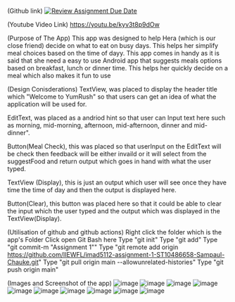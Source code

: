 (Github link)
[![Review Assignment Due Date](https://classroom.github.com/assets/deadline-readme-button-22041afd0340ce965d47ae6ef1cefeee28c7c493a6346c4f15d667ab976d596c.svg)](https://classroom.github.com/a/70UuwkKC)

(Youtube Video Link)
https://youtu.be/kyv3t8p9dOw

(Purpose of The App)
This app was designed to help Hera (which is our close friend) decide on what to eat on busy days.
This helps her simplify meal choices based on the time of dayy.
This app comes in handy as it is said that she need a easy to use Android app that suggests meals options based on breakfast, lunch or dinner time.
This helps her quickly decide on a meal which also makes it fun to use

(Design Conisderations)
TextView, was placed to display the header title which "Welcome to YumRush" so that users can get an idea of what the application will be used for.

EditText, was placed as a andriod hint so that user can Input text here such as morning, mid-morning, afternoon, mid-afternoon, dinner and mid-dinner".

Button(Meal Check), this was placed so that userInput on the EditText will be check then feedback will be either invaild or it will select from the suggestFood and return output which goes in hand with what the user typed.

TextView (Display), this is just an output which user will see once they have time the time of day and then the output is displayed here.

Button(Clear), this button was placed here so that it could be able to clear the input which the user typed and the output which was displayed in the TextView(Display).

(Utilisation of github and github actions)
Right click the folder which is the app's Folder
Click open Git Bash here
Type "git init"
Type "git add"
Type "git commit-m "Assignment 1""
Type "git remote add origin https://github.com/IIEWFL/imad5112-assignment-1-ST10486658-Sampaul-Chauke.git"
Type "git pull origin main --allowunrelated-histories"
Type "git push origin main"

(Images and Screenshot of the app)
![image](https://github.com/user-attachments/assets/fc9babac-14f5-494f-abc6-44cc16393383)
![image](https://github.com/user-attachments/assets/5e2a4e3b-4b85-420a-a642-f3583c0f77cd)
![image](https://github.com/user-attachments/assets/12ca1f6a-f31a-45fe-8078-b72f096bb0ea)
![image](https://github.com/user-attachments/assets/1b4b636e-57a7-4639-a817-ac5e7724c32c)
![image](https://github.com/user-attachments/assets/2393dc1b-836d-40ee-b46d-82a7ed94152a)
![image](https://github.com/user-attachments/assets/07c45bd9-b877-4712-b70b-f9e54a0e708b)
![image](https://github.com/user-attachments/assets/84c6d9b1-3c17-4138-9f30-6045058a425d)
![image](https://github.com/user-attachments/assets/3e8c6ff4-ca69-46ae-9f84-7edaf211ee23)
![image](https://github.com/user-attachments/assets/5b2af979-b0ad-4143-b742-7808e2c41a27)
![image](https://github.com/user-attachments/assets/a5a50640-7b63-4089-82bb-34ad49641207)






